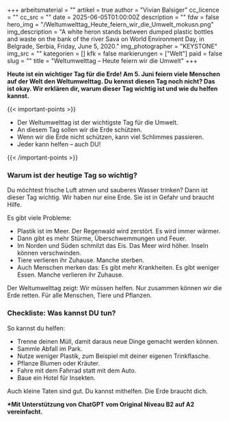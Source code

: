 +++
arbeitsmaterial = ""
artikel = true
author = "Vivian Balsiger"
cc_licence = ""
cc_src = ""
date = 2025-06-05T01:00:00Z
description = ""
fdw = false
hero_img = "/Weltumwelttag_Heute_feiern_wir_die_Umwelt_mokusn.png"
img_description = "A white heron stands between dumped plastic bottles and waste on the bank of the river Sava on World Environment Day, in Belgrade, Serbia, Friday, June 5, 2020."
img_photographer = "KEYSTONE"
img_src = ""
kategorien = []
kfk = false
markierungen = ["Welt"]
paid = false
slug = ""
title = "Weltumwelttag – Heute feiern wir die Umwelt"
+++

**Heute ist ein wichtiger Tag für die Erde! Am 5. Juni feiern viele Menschen auf der Welt den Weltumwelttag. Du kennst diesen Tag noch nicht? Das ist okay. Wir erklären dir, warum dieser Tag wichtig ist und wie du helfen kannst.**

{{< important-points >}}

<ul>

<li>Der Weltumwelttag ist der wichtigste Tag für die Umwelt.
</li>

<li>An diesem Tag sollen wir die Erde schützen.
</li>

<li>Wenn wir die Erde nicht schützen, kann viel Schlimmes passieren.
</li>

<li>Jeder kann helfen – auch DU! 
</li>

</ul>

{{< /important-points >}}

### Warum ist der heutige Tag so wichtig?

Du möchtest frische Luft atmen und sauberes Wasser trinken? Dann ist dieser Tag wichtig. Wir haben nur eine Erde. Sie ist in Gefahr und braucht Hilfe.

Es gibt viele Probleme:

- Plastik ist im Meer. Der Regenwald wird zerstört. Es wird immer wärmer.
- Dann gibt es mehr Stürme, Überschwemmungen und Feuer.
- Im Norden und Süden schmilzt das Eis. Das Meer wird höher. Inseln können verschwinden.
- Tiere verlieren ihr Zuhause. Manche sterben.
- Auch Menschen merken das: Es gibt mehr Krankheiten. Es gibt weniger Essen. Manche verlieren ihr Zuhause.

Der Weltumwelttag zeigt: Wir müssen helfen. Nur zusammen können wir die Erde retten. Für alle Menschen, Tiere und Pflanzen.

### Checkliste: Was kannst DU tun?

So kannst du helfen:

- Trenne deinen Müll, damit daraus neue Dinge gemacht werden können.
- Sammle Abfall im Park.
- Nutze weniger Plastik, zum Beispiel mit deiner eigenen Trinkflasche.
- Pflanze Blumen oder Kräuter.
- Fahre mit dem Fahrrad statt mit dem Auto.
- Baue ein Hotel für Insekten.

Auch kleine Taten sind gut. Du kannst mithelfen. Die Erde braucht dich.

**\*Mit Unterstützung von ChatGPT vom Original Niveau B2 auf A2 vereinfacht.**